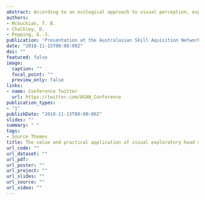 ```yaml
---
abstract: According to an ecological approach to visual perception, exploratory action - such as eye, head and body movement - enables an athlete to perceive what is afforded by their environment. Therefore, in dynamic and enveloping environments such as football, consistent head movement is necessary for players to maintain an awareness of the changing opportunities to act as play emerges around them. The value of this scanning behaviour is widely accepted by coaches, however, research has only recently taken a systematic approach to better understand it in representative environments. These studies have shown that a greater spatial awareness – as measured by a higher head turn frequency or head turn excursion – enabled athletes to complete passes more quickly, play a successful pass, play a pass behind them, play a forward pass, or turn with the ball more often. The current study investigated the exploratory head movement of football players during training and match-play, with the aim of understanding how closely common training drills elicited the scanning behaviours used by players during 11v11 games. The findings should be considered in conjunction with recommendations given by national football associations, as many common training designs may not be developing the scanning behaviours needed by players during competitive match-play.  
authors:
- McGuckian, T. B.
- Chalkley, D.
- Pepping, G.-J.
publication: 'Presentation at the Australasian Skill Aquisition Network conference, Sydney, Australia, 2018'
date: "2018-11-15T00:00:00Z"
doi: ""
featured: false
image:
  caption: ""
  focal_point: ""
  preview_only: false
links:
- name: Conference Twitter
  url: https://twitter.com/ASAN_Conference
publication_types:
- "1"
publishDate: "2018-11-15T00:00:00Z"
slides: ""
summary: " "
tags:
- Source Themes
title: The value and practical application of visual exploratory head movement as a measure of spatial awareness in football.
url_code: ""
url_dataset: ""
url_pdf: 
url_poster: ""
url_project: ""
url_slides: ""
url_source: ""
url_video: ""
---
```


